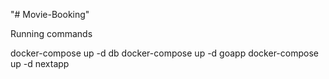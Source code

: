 "# Movie-Booking" 



Running commands

docker-compose up -d db
docker-compose up -d goapp
docker-compose up -d nextapp
